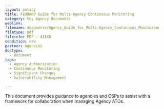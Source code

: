 ```yaml
---
layout: policy   
title: FedRAMP Guide for Multi-Agency Continuous Monitoring
category: Key Agency Documents
weblink:
filename: documents/Agency_Guide_for_Multi-Agency_Continuous_Monitoring.pdf
filetype: pdf
fileinfo: PDF - 431KB
condition: new
partner: Agencies
doctype:
  - Document
tags:
  - Agency Authorization
  - Continuous Monitoring
  - Significant Changes
  - Vulnerability Management

---
```

This document provides guidance to agencies and CSPs to assist with a framework for collaboration when managing Agency ATOs.
